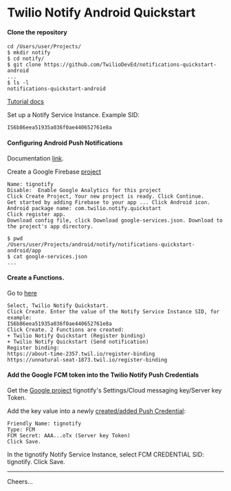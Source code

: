 # Twilio Notify Android Quickstart

#### Clone the repository

````
cd /Users/user/Projects/
$ mkdir notify
$ cd notify/
$ git clone https://github.com/TwilioDevEd/notifications-quickstart-android
...
$ ls -l
notifications-quickstart-android
````

[Tutorial docs](https://www.twilio.com/docs/notify/quickstart/android)

Set up a Notify Service Instance. Example SID:
````
IS6b86eea51935a036f0ae440652761e8a
````

#### Configuring Android Push Notifications

Documentation [link](https://www.twilio.com/docs/notify/configure-android-push-notifications).

Create a Google Firebase [project](https://console.firebase.google.com/)
````
Name: tignotify
Disable:  Enable Google Analytics for this project
Click Create Project, Your new project is ready. Click Continue.
Get started by adding Firebase to your app ... Click Android icon.
Android package name: com.twilio.notify.quickstart
Click register app.
Download config file, click Download google-services.json. Download to the project's app directory.

$ pwd
/Users/user/Projects/android/notify/notifications-quickstart-android/app
$ cat google-services.json
...
````

#### Create a Functions.

Go to [here](https://www.twilio.com/console/functions/manage)
````
Select, Twilio Notify Quickstart.
Click Create. Enter the value of the Notify Service Instance SID, for example:
IS6b86eea51935a036f0ae440652761e8a
Click Create. 2 Functions are created:
+ Twilio Notify Quickstart (Register binding)
+ Twilio Notify Quickstart (Send notification)
Register binding:
https://about-time-2357.twil.io/register-binding
https://unnatural-seat-1873.twil.io/register-binding
````

#### Add the Google FCM token into the Twilio Notify Push Credentials

Get the [Google project](https://console.firebase.google.com/)
tignotify's Settings/Cloud messaging key/Server key Token.

Add the key value into a newly [created/added Push Credential](https://www.twilio.com/console/notify/credentials/create):
````
Friendly Name: tignotify
Type: FCM
FCM Secret: AAA...oTx (Server key Token)
Click Save.
````
In the tignotify Notify Service Instance, select FCM CREDENTIAL SID: tignotify. Click Save.

--------------------------------------------------------------------------------

Cheers...
